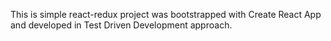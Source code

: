 This is simple react-redux project was bootstrapped with Create React App and developed in Test Driven Development approach.